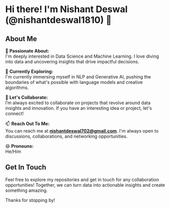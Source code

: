 # Hi there! I'm Nishant Deswal (@nishantdeswal1810) 👋

## About Me

👀 **Passionate About:**  
I'm deeply interested in Data Science and Machine Learning. I love diving into data and uncovering insights that drive impactful decisions.

🌱 **Currently Exploring:**  
I'm currently immersing myself in NLP and Generative AI, pushing the boundaries of what's possible with language models and creative algorithms.

💞️ **Let's Collaborate:**  
I’m always excited to collaborate on projects that revolve around data insights and innovation. If you have an interesting idea or project, let's connect!

📫 **Reach Out To Me:**  
You can reach me at **nishantdeswal702@gmail.com**. I'm always open to discussions, collaborations, and networking opportunities.

😄 **Pronouns:**  
He/Him

## Get In Touch

Feel free to explore my repositories and get in touch for any collaboration opportunities! Together, we can turn data into actionable insights and create something amazing.

Thanks for stopping by!
